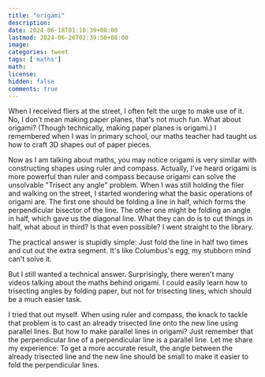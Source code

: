 ```yaml
---
title: "origami"
description: 
date: 2024-06-18T01:10:39+08:00
lastmod: 2024-06-26T02:39:50+08:00
image: 
categories: tweet
tags: ['maths']
math: 
license: 
hidden: false
comments: true
---
```


When I received fliers at the street, I often felt the urge to make use of it. No, I don't mean making paper planes, that's not much fun. What about origami? (Though technically, making paper planes is origami.) I remembered when I was in primary school, our maths teacher had taught us how to craft 3D shapes out of paper pieces.

Now as I am talking about maths, you may notice origami is very similar with constructing shapes using ruler and compass. Actually, I've heard origami is more powerful than ruler and compass because origami can solve the unsolvable "Trisect any angle" problem. When I was still holding the filer and walking on the street, I started wondering what the basic operations of origami are. The first one should be folding a line in half, which forms the perpendicular bisector of the line. The other one might be folding an angle in half, which gave us the diagonal line. What they can do is to cut things in half, what about in third? Is that even possible? I went straight to the library.

The practical answer is stupidly simple: Just fold the line in half two times and cut out the extra segment. It's like Columbus's egg, my stubborn mind can't solve it.

But I still wanted a technical answer. Surprisingly, there weren't many videos talking about the maths behind origami. I could easily learn how to trisecting angles by folding paper, but not for trisecting lines, which should be a much easier task.

I tried that out myself. When using ruler and compass, the knack to tackle that problem is to cast an already trisected line onto the new line using parallel lines. But how to make parallel lines in origami? Just remember that the perpendicular line of a perpendicular line is a parallel line. Let me share my experience: To get a more accurate result, the angle between the already trisected line and the new line should be small to make it easier to fold the perpendicular lines.

